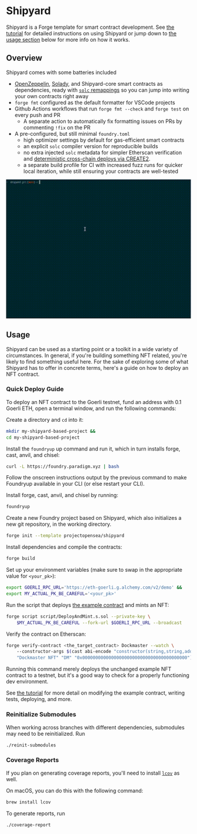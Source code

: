 # Shipyard

Shipyard is a Forge template for smart contract development. See [the tutorial](exampleNftTutorial/README.md) for detailed instructions on using Shipyard or jump down to [the usage section](#usage) below for more info on how it works.

## Overview
Shipyard comes with some batteries included

- [OpenZeppelin](https://github.com/OpenZeppelin/openzeppelin-contracts), [Solady](https://github.com/Vectorized/solady), and Shipyard-core smart contracts as dependencies, ready with [`solc` remappings](https://docs.soliditylang.org/en/latest/path-resolution.html#import-remapping) so you can jump into writing your own contracts right away
- `forge fmt` configured as the default formatter for VSCode projects
- Github Actions workflows that run `forge fmt --check` and `forge test` on every push and PR
  - A separate action to automatically fix formatting issues on PRs by commenting `!fix` on the PR
- A pre-configured, but still minimal `foundry.toml` 
  - high optimizer settings by default for gas-efficient smart contracts
  - an explicit `solc` compiler version for reproducible builds
  - no extra injected `solc` metadata for simpler Etherscan verification and [deterministic cross-chain deploys via CREATE2](https://0xfoobar.substack.com/p/vanity-addresses).
  - a separate build profile for CI with increased fuzz runs for quicker local iteration, while still ensuring your contracts are well-tested

![](.github/demo.gif)

## Usage

Shipyard can be used as a starting point or a toolkit in a wide variety of circumstances. In general, if you're building something NFT related, you're likely to find something useful here. For the sake of exploring some of what Shipyard has to offer in concrete terms, here's a guide on how to deploy an NFT contract.

### Quick Deploy Guide

To deploy an NFT contract to the Goerli testnet, fund an address with 0.1 Goerli ETH, open a terminal window, and run the following commands:

Create a directory and `cd` into it:
```bash
mkdir my-shipyard-based-project &&
cd my-shipyard-based-project
```

Install the `foundryup` up command and run it, which in turn installs forge, cast, anvil, and chisel:
```bash
curl -L https://foundry.paradigm.xyz | bash
```

Follow the onscreen instructions output by the previous command to make Foundryup available in your CLI (or else restart your CLI).

Install forge, cast, anvil, and chisel by running:
```bash
foundryup
```

Create a new Foundry project based on Shipyard, which also initializes a new git repository, in the working directory.
```bash
forge init --template projectopensea/shipyard
```

Install dependencies and compile the contracts:
```bash
forge build
```

Set up your environment variables (make sure to swap in the appropriate value for `<your_pk>`):
```bash
export GOERLI_RPC_URL='https://eth-goerli.g.alchemy.com/v2/demo' &&
export MY_ACTUAL_PK_BE_CAREFUL='<your_pk>'
```

Run the script that deploys [the example contract](src/Dockmaster.sol) and mints an NFT:
```bash
forge script script/DeployAndMint.s.sol --private-key \
    $MY_ACTUAL_PK_BE_CAREFUL --fork-url $GOERLI_RPC_URL --broadcast
```

Verify the contract on Etherscan:

```bash
forge verify-contract <the_target_contract> Dockmaster --watch \ 
    --constructor-args $(cast abi-encode "constructor(string,string,address)" \ 
    "Dockmaster NFT" "DM" "0x0000000000000000000000000000000000000000") --chain 5
```

Running this command merely deploys the unchanged example NFT contract to a testnet, but it's a good way to check for a properly functioning dev environment.

See [the tutorial](exampleNftTutorial) for more detail on modifying the example contract, writing tests, deploying, and more.

### Reinitialize Submodules
When working across branches with different dependencies, submodules may need to be reinitialized. Run
```bash
./reinit-submodules
```

### Coverage Reports
If you plan on generating coverage reports, you'll need to install [`lcov`](https://github.com/linux-test-project/lcov) as well.

On macOS, you can do this with the following command:

```bash
brew install lcov
```

To generate reports, run
```bash
./coverage-report
```
